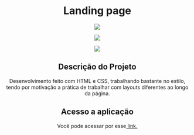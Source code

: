 <h1 align="center">Landing page</h1>
<p align="center">
<img src="https://user-images.githubusercontent.com/72825535/195401487-7390ef39-5d76-4da1-b998-9422f31c942c.gif">
</p>

<p align="center"> <img src="https://img.shields.io/github/license/mateusrr/landing-page"/></p>

<p align="center">
<img src="http://img.shields.io/static/v1?label=STATUS&message=FINALIZADO%20&color=GREEN&style=for-the-badge"/>
</p>

<h2 align="center">Descrição do Projeto</h2>
<p align="center">Desenvolvimento feito com HTML e CSS, trabalhando bastante no estilo, tendo por motivação a prática de trabalhar com layouts diferentes ao longo da página.</p>

<h2 align="center">Acesso a aplicação</h2>
<p align="center">
Você pode acessar por esse<a href="https://mateusrr.github.io/landing-page//" target="_blank"> link.</a>
 </p>
